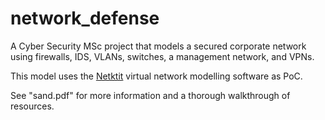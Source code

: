 # network_defense
A Cyber Security MSc project that models a secured corporate network using firewalls, IDS, VLANs, switches, a management network, and VPNs.

This model uses the [Netktit](https://github.com/netkit-jh]) virtual network modelling software as PoC. 

See "sand.pdf" for more information and a thorough walkthrough of resources.

